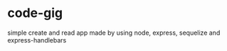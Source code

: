 # code-gig
simple create and read app made by using node, express, sequelize and express-handlebars
